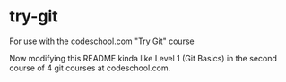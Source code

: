 # try-git
For use with the codeschool.com "Try Git" course

Now modifying this README kinda like Level 1 (Git Basics) in the second
course of 4 git courses at codeschool.com.
